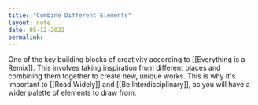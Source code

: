 ```yaml
---
title: "Combine Different Elements"
layout: note
date: 05-12-2022
permalink:
---
```


One of the key building blocks of creativity according to [[Everything is a Remix]]. This involves taking inspiration from different places and combining them together to create new, unique works. This is why it's important to [[Read Widely]] and [[Be Interdisciplinary]], as you will have a wider palette of elements to draw from. 